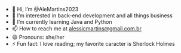 - 👋 Hi, I’m @AleMartins2023
- 👀 I’m interested in back-end development and all things business 
- 🌱 I’m currently learning Java and Python
- 📫 How to reach me at alessicmartins@gmail.com.br
- 😄 Pronouns: she/her
- ⚡ Fun fact: I love reading; my favorite caracter is Sherlock Holmes

<!---
AleMartins2023/AleMartins2023 is a ✨ special ✨ repository because its `README.md` (this file) appears on your GitHub profile.
You can click the Preview link to take a look at your changes.
--->
